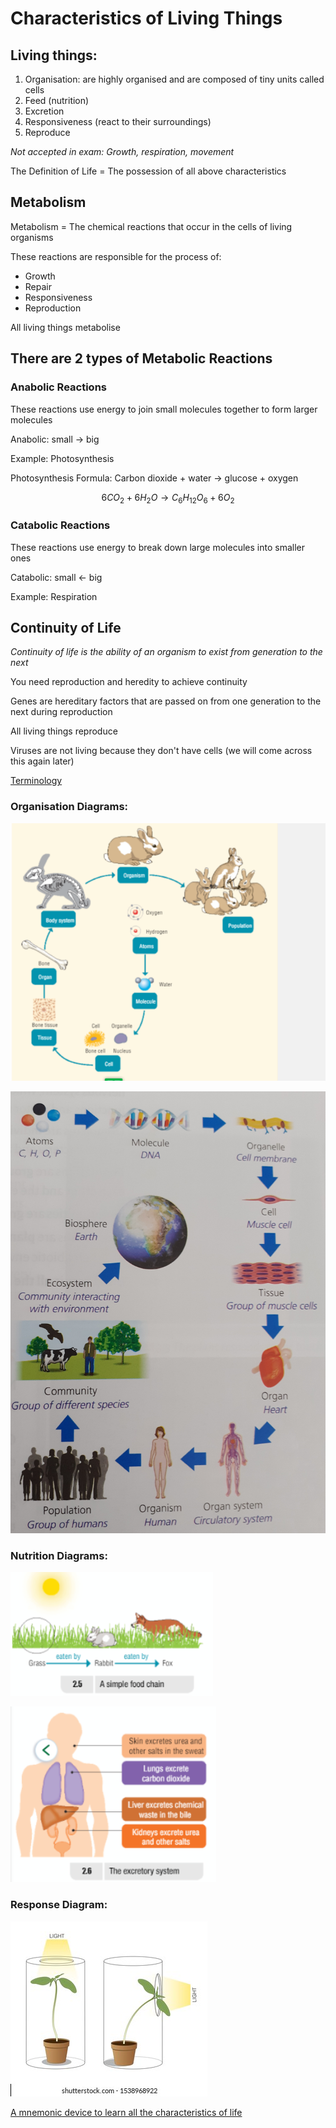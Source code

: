 # Characteristics of Living Things

## Living things:

1. Organisation: are highly organised and are composed of tiny units called cells
2. Feed (nutrition)
3. Excretion
4. Responsiveness (react to their surroundings)
5. Reproduce

*Not accepted in exam: Growth, respiration, movement*

The Definition of Life = The possession of all above characteristics

## Metabolism

Metabolism = The chemical reactions that occur in the cells of living organisms

These reactions are responsible for the process of:

- Growth
- Repair
- Responsiveness
- Reproduction

All living things metabolise

## There are 2 types of Metabolic Reactions

### Anabolic Reactions

These reactions use energy to join small molecules together to form larger molecules

Anabolic: small → big

Example: Photosynthesis

Photosynthesis Formula: Carbon dioxide + water → glucose + oxygen

                        

$$
6CO_2 + 6H_2O → C_6H_{12}O_6 + 6O_2
$$

### Catabolic Reactions

These reactions use energy to break down large molecules into smaller ones

Catabolic: small ← big

Example: Respiration

## Continuity of Life

*Continuity of life is the ability of an organism to exist from generation to the next*

You need reproduction and heredity to achieve continuity

Genes are hereditary factors that are passed on from one generation to the next during reproduction

All living things reproduce

Viruses are not living because they don't have cells (we will come across this again later)

[Terminology](Characteri%2030644/Terminolog%203c0d9.csv)

### Organisation Diagrams:

![Untitled](Characteri%2030644/Untitled.png)

![20211011_124434.jpg](Characteri%2030644/20211011_124434.jpg)

### Nutrition Diagrams:

![Untitled](Characteri%2030644/Untitled%201.png)

![Untitled](Characteri%2030644/Untitled%202.png)

### Response Diagram:

![Untitled](Characteri%2030644/Untitled%203.png)

[A mnemonic device to learn all the characteristics of life](Characteri%2030644/A%20mnemonic%2072203.csv)